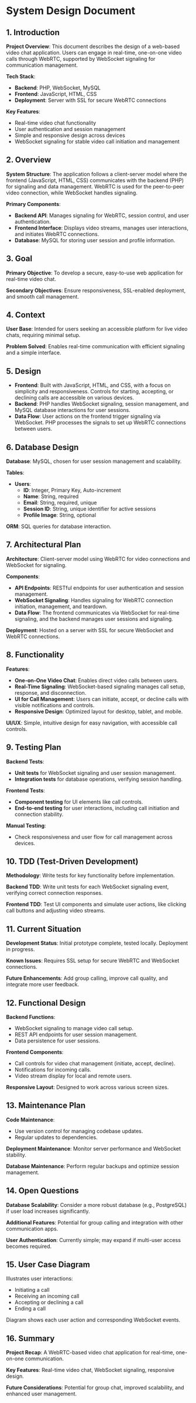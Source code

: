# System Design Document

## 1. Introduction

**Project Overview**: This document describes the design of a web-based video chat application. Users can engage in real-time, one-on-one video calls through WebRTC, supported by WebSocket signaling for communication management.

**Tech Stack**:
- **Backend**: PHP, WebSocket, MySQL
- **Frontend**: JavaScript, HTML, CSS
- **Deployment**: Server with SSL for secure WebRTC connections

**Key Features**:
- Real-time video chat functionality
- User authentication and session management
- Simple and responsive design across devices
- WebSocket signaling for stable video call initiation and management

## 2. Overview

**System Structure**: The application follows a client-server model where the frontend (JavaScript, HTML, CSS) communicates with the backend (PHP) for signaling and data management. WebRTC is used for the peer-to-peer video connection, while WebSocket handles signaling.

**Primary Components**:
- **Backend API**: Manages signaling for WebRTC, session control, and user authentication.
- **Frontend Interface**: Displays video streams, manages user interactions, and initiates WebRTC connections.
- **Database**: MySQL for storing user session and profile information.

## 3. Goal

**Primary Objective**: To develop a secure, easy-to-use web application for real-time video chat.

**Secondary Objectives**: Ensure responsiveness, SSL-enabled deployment, and smooth call management.

## 4. Context

**User Base**: Intended for users seeking an accessible platform for live video chats, requiring minimal setup.

**Problem Solved**: Enables real-time communication with efficient signaling and a simple interface.

## 5. Design

- **Frontend**: Built with JavaScript, HTML, and CSS, with a focus on simplicity and responsiveness. Controls for starting, accepting, or declining calls are accessible on various devices.
- **Backend**: PHP handles WebSocket signaling, session management, and MySQL database interactions for user sessions.
- **Data Flow**: User actions on the frontend trigger signaling via WebSocket. PHP processes the signals to set up WebRTC connections between users.

## 6. Database Design

**Database**: MySQL, chosen for user session management and scalability.

**Tables**:
- **Users**:
  - **ID**: Integer, Primary Key, Auto-increment
  - **Name**: String, required
  - **Email**: String, required, unique
  - **Session ID**: String, unique identifier for active sessions
  - **Profile Image**: String, optional

**ORM**: SQL queries for database interaction.

## 7. Architectural Plan

**Architecture**: Client-server model using WebRTC for video connections and WebSocket for signaling.

**Components**:
- **API Endpoints**: RESTful endpoints for user authentication and session management.
- **WebSocket Signaling**: Handles signaling for WebRTC connection initiation, management, and teardown.
- **Data Flow**: The frontend communicates via WebSocket for real-time signaling, and the backend manages user sessions and signaling.

**Deployment**: Hosted on a server with SSL for secure WebSocket and WebRTC connections.

## 8. Functionality

**Features**:
- **One-on-One Video Chat**: Enables direct video calls between users.
- **Real-Time Signaling**: WebSocket-based signaling manages call setup, response, and disconnection.
- **UI for Call Management**: Users can initiate, accept, or decline calls with visible notifications and controls.
- **Responsive Design**: Optimized layout for desktop, tablet, and mobile.

**UI/UX**: Simple, intuitive design for easy navigation, with accessible call controls.

## 9. Testing Plan

**Backend Tests**:
- **Unit tests** for WebSocket signaling and user session management.
- **Integration tests** for database operations, verifying session handling.

**Frontend Tests**:
- **Component testing** for UI elements like call controls.
- **End-to-end testing** for user interactions, including call initiation and connection stability.

**Manual Testing**:
- Check responsiveness and user flow for call management across devices.

## 10. TDD (Test-Driven Development)

**Methodology**: Write tests for key functionality before implementation.

**Backend TDD**: Write unit tests for each WebSocket signaling event, verifying correct connection responses.

**Frontend TDD**: Test UI components and simulate user actions, like clicking call buttons and adjusting video streams.

## 11. Current Situation

**Development Status**: Initial prototype complete, tested locally. Deployment in progress.

**Known Issues**: Requires SSL setup for secure WebRTC and WebSocket connections.

**Future Enhancements**: Add group calling, improve call quality, and integrate more user feedback.

## 12. Functional Design

**Backend Functions**:
- WebSocket signaling to manage video call setup.
- REST API endpoints for user session management.
- Data persistence for user sessions.

**Frontend Components**:
- Call controls for video chat management (initiate, accept, decline).
- Notifications for incoming calls.
- Video stream display for local and remote users.

**Responsive Layout**: Designed to work across various screen sizes.

## 13. Maintenance Plan

**Code Maintenance**:
- Use version control for managing codebase updates.
- Regular updates to dependencies.

**Deployment Maintenance**: Monitor server performance and WebSocket stability.

**Database Maintenance**: Perform regular backups and optimize session management.

## 14. Open Questions

**Database Scalability**: Consider a more robust database (e.g., PostgreSQL) if user load increases significantly.

**Additional Features**: Potential for group calling and integration with other communication apps.

**User Authentication**: Currently simple; may expand if multi-user access becomes required.

## 15. User Case Diagram

Illustrates user interactions:
- Initiating a call
- Receiving an incoming call
- Accepting or declining a call
- Ending a call

Diagram shows each user action and corresponding WebSocket events.

## 16. Summary

**Project Recap**: A WebRTC-based video chat application for real-time, one-on-one communication.

**Key Features**: Real-time video chat, WebSocket signaling, responsive design.

**Future Considerations**: Potential for group chat, improved scalability, and enhanced user management.

